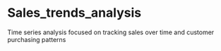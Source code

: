 # Sales_trends_analysis
Time series analysis focused on tracking sales over time and customer purchasing patterns
